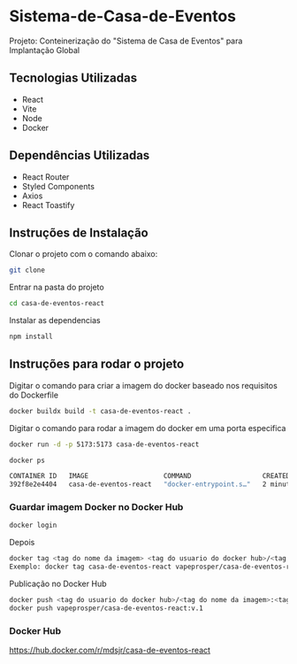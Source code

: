 # Sistema-de-Casa-de-Eventos
Projeto: Conteinerização do "Sistema de Casa de Eventos" para Implantação Global

## Tecnologias Utilizadas

- React
- Vite
- Node
- Docker

## Dependências Utilizadas

- React Router
- Styled Components
- Axios
- React Toastify

## Instruções de Instalação

Clonar o projeto com o comando abaixo:

```sh
git clone 
```

Entrar na pasta do projeto

```sh
cd casa-de-eventos-react
```

Instalar as dependencias

```sh
npm install
```

## Instruções para rodar o projeto

Digitar o comando para criar a imagem do docker baseado nos requisitos do Dockerfile

```sh
docker buildx build -t casa-de-eventos-react .
```
Digitar o comando para rodar a imagem do docker em uma porta especifica


```sh
docker run -d -p 5173:5173 casa-de-eventos-react
```

```sh
docker ps
```

```sh
CONTAINER ID   IMAGE                   COMMAND                  CREATED         STATUS         PORTS                    NAMES
392f8e2e4404   casa-de-eventos-react   "docker-entrypoint.s…"   2 minutes ago   Up 2 minutes   0.0.0.0:5173->5173/tcp   wonderful_raman

```



### Guardar imagem Docker no Docker Hub

```sh
docker login
```
Depois

```sh
docker tag <tag do nome da imagem> <tag do usuario do docker hub>/<tag do nome da imagem>:<tag da versão>
Exemplo: docker tag casa-de-eventos-react vapeprosper/casa-de-eventos-react:v.1
```

Publicação no Docker Hub

```sh
docker push <tag do usuario do docker hub>/<tag do nome da imagem>:<tag da versão>
docker push vapeprosper/casa-de-eventos-react:v.1
```

### Docker Hub

https://hub.docker.com/r/mdsjr/casa-de-eventos-react


